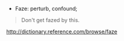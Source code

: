 * Faze: perturb, confound;

> Don't get fazed by this.

http://dictionary.reference.com/browse/faze
